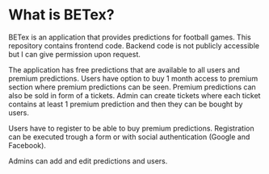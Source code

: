 # What is BETex?

BETex is an application that provides predictions for football games. This repository contains frontend code. Backend code is not publicly accessible but I can give permission upon request.

The application has free predictions that are available to all users and premium predictions. Users have option to buy 1 month access to premium section where premium predictions can be seen. Premium predictions can also be sold in form of a tickets. Admin can create tickets where each ticket contains at least 1 premium prediction and then they can be bought by users.

Users have to register to be able to buy premium predictions. Registration can be executed trough a form or with social authentication (Google and Facebook).

Admins can add and edit predictions and users.  

